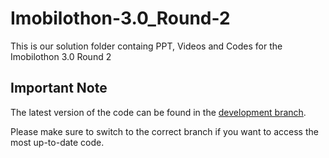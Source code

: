 # Imobilothon-3.0_Round-2
This is our solution folder containg PPT, Videos and Codes for the Imobilothon 3.0 Round 2 


## Important Note

The latest version of the code can be found in the [development branch](https://github.com/Krishna-Ronaldo/Imobilothon-3.0_Round-2/tree/master).

Please make sure to switch to the correct branch if you want to access the most up-to-date code.
